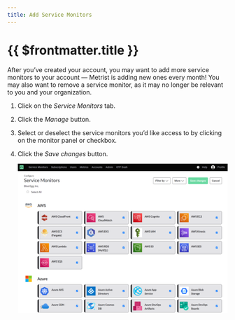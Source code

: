 ```yaml
---
title: Add Service Monitors
---
```


# {{ $frontmatter.title }}

After you’ve created your account, you may want to add more service monitors to your account — Metrist is adding new ones every month! You may also want to remove a service monitor, as it may no longer be relevant to you and your organization.

1. Click on the _Service Monitors_ tab.

1. Click the _Manage_ button.

1. Select or deselect the service monitors you’d like access to by clicking on the monitor panel or checkbox.

1. Click the _Save changes_ button.

	![Configuring service monitors](/images/0001-web-app-monitors.png)
